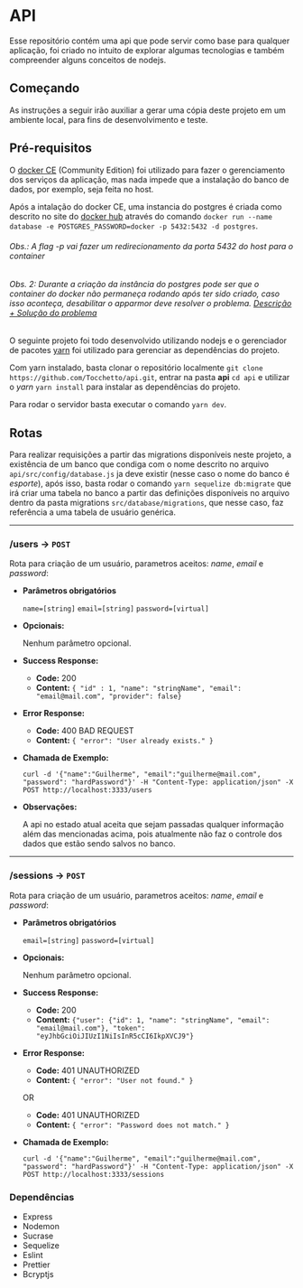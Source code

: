 # API

Esse repositório contém uma api que pode servir como base para qualquer aplicação, foi criado no intuito de explorar algumas tecnologias e também compreender alguns conceitos de nodejs.

## Começando

As instruções a seguir irão auxiliar a gerar uma cópia deste projeto em um ambiente local, para fins de desenvolvimento e teste.

## Pré-requisitos

O [docker CE](https://docs.docker.com/install/linux/docker-ce/debian/) (Community Edition) foi utilizado para fazer o gerenciamento dos serviços da aplicação, mas nada impede que a instalação do banco de dados, por exemplo, seja feita no host.

Após a intalação do docker CE, uma instancia do postgres é criada como descrito no site do [docker hub](https://hub.docker.com/_/postgres) através do comando `docker run --name database -e POSTGRES_PASSWORD=docker -p 5432:5432 -d postgres`.

###### Obs.: A flag -p vai fazer um redirecionamento da porta 5432 do host para o container

###### Obs. 2: Durante a criação da instância do postgres pode ser que o container do docker não permaneça rodando após ter sido criado, caso isso aconteça, desabilitar o _apparmor_ deve resolver o problema. [Descrição + Solução do problema](https://stackoverflow.com/questions/57873532/unable-to-start-docker-container-docker-ps-a-status-exited-1)

O seguinte projeto foi todo desenvolvido utilizando nodejs e o gerenciador de pacotes [yarn](https://yarnpkg.com/lang/en/) foi utilizado para gerenciar as dependências do projeto.

Com yarn instalado, basta clonar o repositório localmente `git clone https://github.com/Tocchetto/api.git`, entrar na pasta **api** `cd api` e utilizar o _yarn_ `yarn install` para instalar as dependências do projeto.

Para rodar o servidor basta executar o comando `yarn dev`.

## Rotas

Para realizar requisições a partir das migrations disponíveis neste projeto, a existência de um banco que condiga com o nome descrito no arquivo `api/src/config/database.js` ja deve existir (nesse caso o nome do banco é _esporte_), após isso, basta rodar o comando `yarn sequelize db:migrate` que irá criar uma tabela no banco a partir das definições disponíveis no arquivo dentro da pasta migrations `src/database/migrations`, que nesse caso, faz referência a uma tabela de usuário genérica.

------------------------------

### /users → `POST`

Rota para criação de um usuário, parametros aceitos: _name_, _email_ e _password_:

- **Parâmetros obrigatórios**

  `name=[string]`
  `email=[string]`
  `password=[virtual]`

- **Opcionais:**

  Nenhum parâmetro opcional.

- **Success Response:**

  - **Code:** 200 <br />
  - **Content:** `{ "id" : 1, "name": "stringName", "email": "email@mail.com", "provider": false}`

- **Error Response:**

  - **Code:** 400 BAD REQUEST <br />
  - **Content:** `{ "error": "User already exists." }`

- **Chamada de Exemplo:**

  `curl -d '{"name":"Guilherme", "email":"guilherme@mail.com", "password": "hardPassword"}' -H "Content-Type: application/json" -X POST http://localhost:3333/users`

- **Observações:**

  A api no estado atual aceita que sejam passadas qualquer informação além das mencionadas acima, pois atualmente não faz o controle dos dados que estão sendo salvos no banco.

------

### /sessions → `POST`

Rota para criação de um usuário, parametros aceitos: _name_, _email_ e _password_:

- **Parâmetros obrigatórios**

  `email=[string]`
  `password=[virtual]`

- **Opcionais:**

  Nenhum parâmetro opcional.

- **Success Response:**

  - **Code:** 200 <br />
  - **Content:** `{"user": {"id": 1, "name": "stringName", "email": "email@mail.com"}, "token": "eyJhbGciOiJIUzI1NiIsInR5cCI6IkpXVCJ9"}`

- **Error Response:**

  - **Code:** 401 UNAUTHORIZED <br />
  - **Content:** `{ "error": "User not found." }`

  OR

  - **Code:** 401 UNAUTHORIZED <br />
  - **Content:** `{ "error": "Password does not match." }`

- **Chamada de Exemplo:**

  `curl -d '{"name":"Guilherme", "email":"guilherme@mail.com", "password": "hardPassword"}' -H "Content-Type: application/json" -X POST http://localhost:3333/sessions`

### Dependências

- Express
- Nodemon
- Sucrase
- Sequelize
- Eslint
- Prettier
- Bcryptjs
